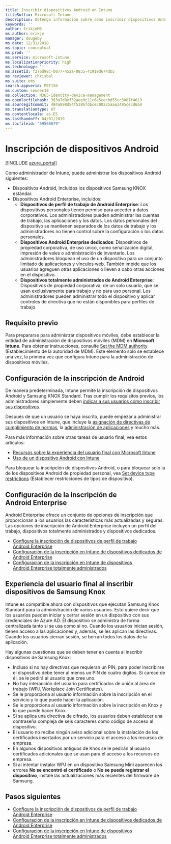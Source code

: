 ```yaml
---
title: Inscribir dispositivos Android en Intune
titleSuffix: Microsoft Intune
description: Obtenga información sobre cómo inscribir dispositivos Android en Intune.
keywords: ''
author: ErikjeMS
ms.author: erikje
manager: dougeby
ms.date: 12/31/2018
ms.topic: conceptual
ms.prod: ''
ms.service: microsoft-intune
ms.localizationpriority: high
ms.technology: ''
ms.assetid: f276d98c-b077-452a-8835-41919d674db5
ms.reviewer: chrisbal
ms.suite: ems
search.appverid: MET150
ms.custom: seodec18
ms.collection: M365-identity-device-management
ms.openlocfilehash: 363a7d0ef32aee0c21c6e5cecbd55cc3087f4613
ms.sourcegitcommit: 484a898d54f5386fdbce300225aaa3495cecd6b0
ms.translationtype: HT
ms.contentlocale: es-ES
ms.lasthandoff: 04/01/2019
ms.locfileid: "59568679"
---
```

# <a name="enroll-android-devices"></a>Inscripción de dispositivos Android

[!INCLUDE [azure_portal](./includes/azure_portal.md)]

Como administrador de Intune, puede administrar los dispositivos Android siguientes:
- Dispositivos Android, incluidos los dispositivos Samsung KNOX estándar.
- Dispositivos Android Enterprise, incluidos:
    - **Dispositivos de perfil de trabajo de Android Enterprise**: Los dispositivos personales tienen permiso para acceder a datos corporativos. Los administradores pueden administrar las cuentas de trabajo, las aplicaciones y los datos. Los datos personales del dispositivo se mantienen separados de los datos de trabajo y los administradores no tienen control sobre la configuración o los datos personales. 
    - **Dispositivos Android Enterprise dedicados**: Dispositivos de propiedad corporativa, de uso único, como señalización digital, impresión de vales o administración de inventario. Los administradores bloquean el uso de un dispositivo para un conjunto limitado de aplicaciones y vínculos web. También impide que los usuarios agreguen otras aplicaciones o lleven a cabo otras acciones en el dispositivo.
    - **Dispositivos totalmente administrados de Android Enterprise**: Dispositivos de propiedad corporativa, de un solo usuario, que se usan exclusivamente para trabajo y no para uso personal. Los administradores pueden administrar todo el dispositivo y aplicar controles de directiva que no están disponibles para perfiles de trabajo. 

## <a name="prerequisite"></a>Requisito previo

Para prepararse para administrar dispositivos móviles, debe establecer la entidad de administración de dispositivos móviles (MDM) en **Microsoft Intune**. Para obtener instrucciones, consulte [Set the MDM authority](mdm-authority-set.md) (Establecimiento de la autoridad de MDM). Este elemento solo se establece una vez, la primera vez que configura Intune para la administración de dispositivos móviles.

## <a name="set-up-android-enrollment"></a>Configuración de la inscripción de Android

De manera predeterminada, Intune permite la inscripción de dispositivos Android y Samsung KNOX Standard. Tras cumplir los requisitos previos, los administradores simplemente deben [indicar a sus usuarios cómo inscribir sus dispositivos](/intune-user-help/enroll-your-device-in-intune-android).

Después de que un usuario se haya inscrito, puede empezar a administrar sus dispositivos en Intune, que incluye la [asignación de directivas de cumplimiento de normas](compliance-policy-create-android.md), la [administración de aplicaciones](app-management.md) y mucho más.

Para más información sobre otras tareas de usuario final, vea estos artículos:

- [Recursos sobre la experiencia del usuario final con Microsoft Intune](end-user-educate.md)
- [Uso de un dispositivo Android con Intune](https://docs.microsoft.com/intune-user-help/using-your-android-device-with-intune)

Para bloquear la inscripción de dispositivos Android, o para bloquear solo la de los dispositivos Android de propiedad personal, vea [Set device type restrictions](enrollment-restrictions-set.md) (Establecer restricciones de tipos de dispositivo).

## <a name="set-up-android-enterprise-enrollment"></a>Configuración de la inscripción de Android Enterprise

Android Enterprise ofrece un conjunto de opciones de inscripción que proporcionan a los usuarios las características más actualizadas y seguras. Las opciones de inscripción de Android Enterprise incluyen un perfil del trabajo, dispositivos totalmente administrados y dispositivos dedicados.

- [Configure la inscripción de dispositivos de perfil de trabajo Android Enterprise](android-work-profile-enroll.md)
- [Configuración de la inscripción en Intune de dispositivos dedicados de Android Enterprise](android-kiosk-enroll.md)
- [Configuración de la inscripción en Intune de dispositivos Android Enterprise totalmente administrados](android-fully-managed-enroll.md)

## <a name="end-user-experience-when-enrolling-a-samsung-knox-device"></a>Experiencia del usuario final al inscribir dispositivos de Samsung Knox

Intune es compatible ahora con dispositivos que ejecutan Samsung Knox Standard para la administración de varios usuarios. Esto quiere decir que los usuarios pueden iniciar y cerrar sesión en un dispositivo con sus credenciales de Azure AD. El dispositivo se administra de forma centralizada tanto si se usa como si no. Cuando los usuarios inician sesión, tienen acceso a las aplicaciones y, además, se les aplican las directivas. Cuando los usuarios cierran sesión, se borran todos los datos de la aplicación.

Hay algunas cuestiones que se deben tener en cuenta al inscribir dispositivos de Samsung Knox:
-   Incluso si no hay directivas que requieran un PIN, para poder inscribirse el dispositivo debe tener al menos un PIN de cuatro dígitos. Si carece de él, se le pedirá al usuario que cree uno.
-   No hay interacción del usuario para certificados de unión al área de trabajo (WPJ, Workplace Join Certificates).
-   Se le proporciona al usuario información sobre la inscripción en el servicio y lo que puede hacer la aplicación.
-   Se le proporciona al usuario información sobre la inscripción en Knox y lo que puede hacer Knox.
-   Si se aplica una directiva de cifrado, los usuarios deben establecer una contraseña compleja de seis caracteres como código de acceso al dispositivo.
-   El usuario no recibe ningún aviso adicional sobre la instalación de los certificados insertados por un servicio para el acceso a los recursos de empresa.
- En algunos dispositivos antiguos de Knox se le pedirán al usuario certificados adicionales que se usan para el acceso a los recursos de empresa.
- Si al intentar instalar WPJ en un dispositivo Samsung Mini aparecen los errores **No se encontró el certificado** o **No se puede registrar el dispositivo**, instale las actualizaciones más recientes del firmware de Samsung.

## <a name="next-steps"></a>Pasos siguientes

- [Configure la inscripción de dispositivos de perfil de trabajo Android Enterprise](android-work-profile-enroll.md)
- [Configuración de la inscripción en Intune de dispositivos dedicados de Android Enterprise](android-kiosk-enroll.md)
- [Configuración de la inscripción en Intune de dispositivos Android Enterprise totalmente administrados](android-fully-managed-enroll.md)
